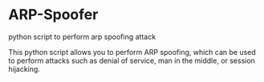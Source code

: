 # ARP-Spoofer
python script to perform arp spoofing attack

This python script allows you to perform ARP spoofing, which can be used to perform attacks such as denial of service, man in the middle, or session hijacking.


